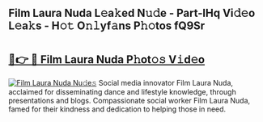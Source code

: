 ## Film Laura Nuda L𝚎a𝚔ed N𝚞𝚍e - Part-lHq Vi𝚍𝚎o L𝚎a𝚔s - H𝚘𝚝 O𝚗𝚕yf𝚊ns P𝚑𝚘tos fQ9Sr

# <h2><a href="http://kf4eyap.oniu.top/?m=Film+Laura+Nuda">🔗👉 🔴 Film Laura Nuda P𝚑ot𝚘𝚜 V𝚒d𝚎o</a></h2>

[![Film Laura Nuda Nu𝚍e𝚜](https://i.imgur.com/0qMVB7G.gif)](http://kf4eyap.oniu.top/?m=Film+Laura+Nuda)
Social media innovator Film Laura Nuda, acclaimed for disseminating dance and lifestyle knowledge, through presentations and blogs. Compassionate social worker Film Laura Nuda, famed for their kindness and dedication to helping those in need.  
